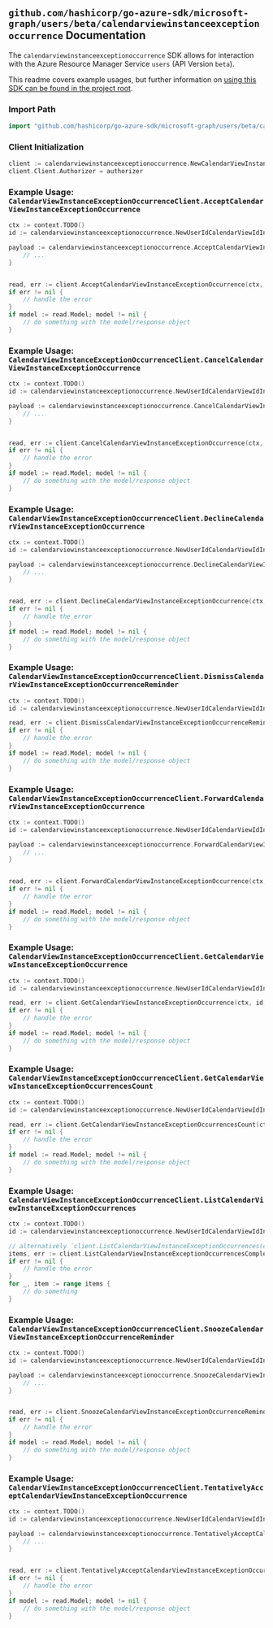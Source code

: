 
## `github.com/hashicorp/go-azure-sdk/microsoft-graph/users/beta/calendarviewinstanceexceptionoccurrence` Documentation

The `calendarviewinstanceexceptionoccurrence` SDK allows for interaction with the Azure Resource Manager Service `users` (API Version `beta`).

This readme covers example usages, but further information on [using this SDK can be found in the project root](https://github.com/hashicorp/go-azure-sdk/tree/main/docs).

### Import Path

```go
import "github.com/hashicorp/go-azure-sdk/microsoft-graph/users/beta/calendarviewinstanceexceptionoccurrence"
```


### Client Initialization

```go
client := calendarviewinstanceexceptionoccurrence.NewCalendarViewInstanceExceptionOccurrenceClientWithBaseURI("https://management.azure.com")
client.Client.Authorizer = authorizer
```


### Example Usage: `CalendarViewInstanceExceptionOccurrenceClient.AcceptCalendarViewInstanceExceptionOccurrence`

```go
ctx := context.TODO()
id := calendarviewinstanceexceptionoccurrence.NewUserIdCalendarViewIdInstanceIdExceptionOccurrenceID("userIdValue", "eventIdValue", "eventId1Value", "eventId2Value")

payload := calendarviewinstanceexceptionoccurrence.AcceptCalendarViewInstanceExceptionOccurrenceRequest{
	// ...
}


read, err := client.AcceptCalendarViewInstanceExceptionOccurrence(ctx, id, payload)
if err != nil {
	// handle the error
}
if model := read.Model; model != nil {
	// do something with the model/response object
}
```


### Example Usage: `CalendarViewInstanceExceptionOccurrenceClient.CancelCalendarViewInstanceExceptionOccurrence`

```go
ctx := context.TODO()
id := calendarviewinstanceexceptionoccurrence.NewUserIdCalendarViewIdInstanceIdExceptionOccurrenceID("userIdValue", "eventIdValue", "eventId1Value", "eventId2Value")

payload := calendarviewinstanceexceptionoccurrence.CancelCalendarViewInstanceExceptionOccurrenceRequest{
	// ...
}


read, err := client.CancelCalendarViewInstanceExceptionOccurrence(ctx, id, payload)
if err != nil {
	// handle the error
}
if model := read.Model; model != nil {
	// do something with the model/response object
}
```


### Example Usage: `CalendarViewInstanceExceptionOccurrenceClient.DeclineCalendarViewInstanceExceptionOccurrence`

```go
ctx := context.TODO()
id := calendarviewinstanceexceptionoccurrence.NewUserIdCalendarViewIdInstanceIdExceptionOccurrenceID("userIdValue", "eventIdValue", "eventId1Value", "eventId2Value")

payload := calendarviewinstanceexceptionoccurrence.DeclineCalendarViewInstanceExceptionOccurrenceRequest{
	// ...
}


read, err := client.DeclineCalendarViewInstanceExceptionOccurrence(ctx, id, payload)
if err != nil {
	// handle the error
}
if model := read.Model; model != nil {
	// do something with the model/response object
}
```


### Example Usage: `CalendarViewInstanceExceptionOccurrenceClient.DismissCalendarViewInstanceExceptionOccurrenceReminder`

```go
ctx := context.TODO()
id := calendarviewinstanceexceptionoccurrence.NewUserIdCalendarViewIdInstanceIdExceptionOccurrenceID("userIdValue", "eventIdValue", "eventId1Value", "eventId2Value")

read, err := client.DismissCalendarViewInstanceExceptionOccurrenceReminder(ctx, id)
if err != nil {
	// handle the error
}
if model := read.Model; model != nil {
	// do something with the model/response object
}
```


### Example Usage: `CalendarViewInstanceExceptionOccurrenceClient.ForwardCalendarViewInstanceExceptionOccurrence`

```go
ctx := context.TODO()
id := calendarviewinstanceexceptionoccurrence.NewUserIdCalendarViewIdInstanceIdExceptionOccurrenceID("userIdValue", "eventIdValue", "eventId1Value", "eventId2Value")

payload := calendarviewinstanceexceptionoccurrence.ForwardCalendarViewInstanceExceptionOccurrenceRequest{
	// ...
}


read, err := client.ForwardCalendarViewInstanceExceptionOccurrence(ctx, id, payload)
if err != nil {
	// handle the error
}
if model := read.Model; model != nil {
	// do something with the model/response object
}
```


### Example Usage: `CalendarViewInstanceExceptionOccurrenceClient.GetCalendarViewInstanceExceptionOccurrence`

```go
ctx := context.TODO()
id := calendarviewinstanceexceptionoccurrence.NewUserIdCalendarViewIdInstanceIdExceptionOccurrenceID("userIdValue", "eventIdValue", "eventId1Value", "eventId2Value")

read, err := client.GetCalendarViewInstanceExceptionOccurrence(ctx, id, calendarviewinstanceexceptionoccurrence.DefaultGetCalendarViewInstanceExceptionOccurrenceOperationOptions())
if err != nil {
	// handle the error
}
if model := read.Model; model != nil {
	// do something with the model/response object
}
```


### Example Usage: `CalendarViewInstanceExceptionOccurrenceClient.GetCalendarViewInstanceExceptionOccurrencesCount`

```go
ctx := context.TODO()
id := calendarviewinstanceexceptionoccurrence.NewUserIdCalendarViewIdInstanceID("userIdValue", "eventIdValue", "eventId1Value")

read, err := client.GetCalendarViewInstanceExceptionOccurrencesCount(ctx, id, calendarviewinstanceexceptionoccurrence.DefaultGetCalendarViewInstanceExceptionOccurrencesCountOperationOptions())
if err != nil {
	// handle the error
}
if model := read.Model; model != nil {
	// do something with the model/response object
}
```


### Example Usage: `CalendarViewInstanceExceptionOccurrenceClient.ListCalendarViewInstanceExceptionOccurrences`

```go
ctx := context.TODO()
id := calendarviewinstanceexceptionoccurrence.NewUserIdCalendarViewIdInstanceID("userIdValue", "eventIdValue", "eventId1Value")

// alternatively `client.ListCalendarViewInstanceExceptionOccurrences(ctx, id, calendarviewinstanceexceptionoccurrence.DefaultListCalendarViewInstanceExceptionOccurrencesOperationOptions())` can be used to do batched pagination
items, err := client.ListCalendarViewInstanceExceptionOccurrencesComplete(ctx, id, calendarviewinstanceexceptionoccurrence.DefaultListCalendarViewInstanceExceptionOccurrencesOperationOptions())
if err != nil {
	// handle the error
}
for _, item := range items {
	// do something
}
```


### Example Usage: `CalendarViewInstanceExceptionOccurrenceClient.SnoozeCalendarViewInstanceExceptionOccurrenceReminder`

```go
ctx := context.TODO()
id := calendarviewinstanceexceptionoccurrence.NewUserIdCalendarViewIdInstanceIdExceptionOccurrenceID("userIdValue", "eventIdValue", "eventId1Value", "eventId2Value")

payload := calendarviewinstanceexceptionoccurrence.SnoozeCalendarViewInstanceExceptionOccurrenceReminderRequest{
	// ...
}


read, err := client.SnoozeCalendarViewInstanceExceptionOccurrenceReminder(ctx, id, payload)
if err != nil {
	// handle the error
}
if model := read.Model; model != nil {
	// do something with the model/response object
}
```


### Example Usage: `CalendarViewInstanceExceptionOccurrenceClient.TentativelyAcceptCalendarViewInstanceExceptionOccurrence`

```go
ctx := context.TODO()
id := calendarviewinstanceexceptionoccurrence.NewUserIdCalendarViewIdInstanceIdExceptionOccurrenceID("userIdValue", "eventIdValue", "eventId1Value", "eventId2Value")

payload := calendarviewinstanceexceptionoccurrence.TentativelyAcceptCalendarViewInstanceExceptionOccurrenceRequest{
	// ...
}


read, err := client.TentativelyAcceptCalendarViewInstanceExceptionOccurrence(ctx, id, payload)
if err != nil {
	// handle the error
}
if model := read.Model; model != nil {
	// do something with the model/response object
}
```
